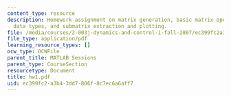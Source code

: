 ```yaml
---
content_type: resource
description: Homework assignment on matrix generation, basic matrix operations, understanding
  data types, and submatrix extraction and plotting.
file: /media/courses/2-003j-dynamics-and-control-i-fall-2007/ec399fc2a3b43dd7806f8c7ec6a6aff7_hw1.pdf
file_type: application/pdf
learning_resource_types: []
ocw_type: OCWFile
parent_title: MATLAB Sessions
parent_type: CourseSection
resourcetype: Document
title: hw1.pdf
uid: ec399fc2-a3b4-3dd7-806f-8c7ec6a6aff7
---
```

